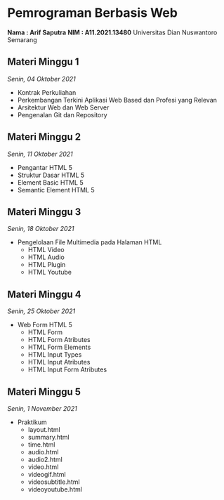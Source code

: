 # Pemrograman Berbasis Web

**Nama : Arif Saputra**
**NIM : A11.2021.13480**
Universitas Dian Nuswantoro Semarang

## Materi Minggu 1

_Senin, 04 Oktober 2021_

- Kontrak Perkuliahan
- Perkembangan Terkini Aplikasi Web Based dan Profesi yang Relevan
- Arsitektur Web dan Web Server
- Pengenalan Git dan Repository

## Materi Minggu 2

_Senin, 11 Oktober 2021_

- Pengantar HTML 5
- Struktur Dasar HTML 5
- Element Basic HTML 5
- Semantic Element HTML 5

## Materi Minggu 3

_Senin, 18 Oktober 2021_

- Pengelolaan File Multimedia pada Halaman HTML
  - HTML Video
  - HTML Audio
  - HTML Plugin
  - HTML Youtube

## Materi Minggu 4

_Senin, 25 Oktober 2021_

- Web Form HTML 5
  - HTML Form
  - HTML Form Atributes
  - HTML Form Elements
  - HTML Input Types
  - HTML Input Atributes
  - HTML Input Form Atributes

## Materi Minggu 5

_Senin, 1 November 2021_

- Praktikum
  - layout.html
  - summary.html
  - time.html
  - audio.html
  - audio2.html
  - video.html
  - videogif.html
  - videosubtitle.html
  - videoyoutube.html
